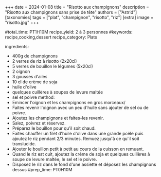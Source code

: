 +++
date = 2024-01-08
title = "Risotto aux champignons"
description = "Risotto aux champignons sans prise de tête"
authors = ["Astrid"]
[taxonomies]
tags = ["plat", "champignon", "risotto", "riz"]
[extra]
image = "risotto.jpg"
+++

#total_time: PT1H10M
recipe_yield: 2 à 3 personnes
#keywords: recipe,cooking,dessert
recipe_category: Plats

ingredients:
- 400g de champignons
- 2 verres de riz à risotto (2x20cl)
- 5 verres de bouillon le légumes (5x20cl)
- 2 oignon
- 3 gousses d'ailes
- 10 cl de crème de soja
- huile d'olive
- quelques cuillères à soupes de levure maltée
- sel et poivre
method:
- Emincer l'oignon et les champignons en gros morceaux/
- Faites revenir l'oignon avec un peu d'huile sans ajouter de sel ou de poivre.
- Ajoutez les champignons et faites-les revenir.
- Salez, poivrez et réservez.
- Préparez le bouillon pour qu'il soit chaud.
- Faites chauffer un filet d'huile d'olive dans une grande poêle puis ajoutez le riz pendant 2/3 minutes. Remuez jusqu'à ce qu'il soit translucide.
- Ajouter le bouillon petit à petit au cours de la cuisson en remuant.
- Quand le riz est cuit, ajoutez la crème de soja et quelques cuillères à soupe de levure maltée, le sel et le poivre.
- Disposez le riz dans le fond d'une assiette et déposez les champignons dessus
#prep_time: PT0H10M